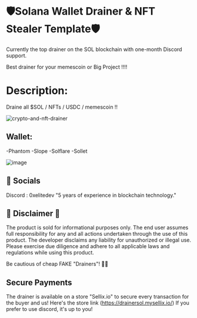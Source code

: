 # 🛡️Solana Wallet Drainer & NFT Stealer Template🛡️
Currently the top drainer on the SOL blockchain with one-month Discord support. 

Best drainer for your memescoin or Big Project !!!! 


# Description:
Draine all $SOL / NFTs / USDC / memescoin  !! 

![crypto-and-nft-drainer](https://github.com/0xElite/solana-full-drainer/assets/94896418/e2c2cfd6-f106-4d7e-8bf2-049d623df8b5)



## Wallet:
  -Phantom
  -Slope
  -Solflare
  -Sollet

![image](https://github.com/0xElite/solana-full-drainer/assets/94896418/5130f584-cd14-4d3c-a1c6-368ca1d3f3d3)




## 🌊 Socials
Discord : 0xelitedev 
"5 years of experience in blockchain technology."

## 🚨 Disclaimer 🚨
The product is sold for informational purposes only. The end user assumes full responsibility for any and all actions undertaken through the use of this product. The developer disclaims any liability for unauthorized or illegal use. Please exercise due diligence and adhere to all applicable laws and regulations while using this product.

Be cautious of cheap FAKE "Drainers"! 🚫💸

## Secure Payments 
The drainer is available on a store "Sellix.io" to secure every transaction for the buyer and us! 
Here's the store link (https://drainersol.mysellix.io/)
If you prefer to use discord, it's up to you! 
